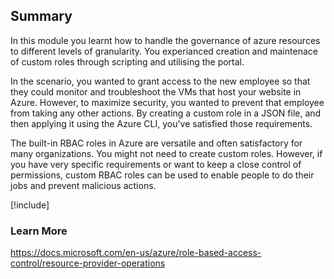 ## Summary
 
In this module you learnt how to handle the governance of azure resources to different levels of granularity. You experianced creation and maintenace of custom roles through scripting and utilising the portal.

In the scenario, you wanted to grant access to the new employee so that they could monitor and troubleshoot the VMs that host your website in Azure. However, to maximize security, you wanted to prevent that employee from taking any other actions. By creating a custom role in a JSON file, and then applying it using the Azure CLI, you've satisfied those requirements.

The built-in RBAC roles in Azure are versatile and often satisfactory for many organizations. You might not need to create custom roles. However, if you have very specific requirements or want to keep a close control of permissions, custom RBAC roles can be used to enable people to do their jobs and prevent malicious actions.

[!include[](../../../includes/azure-sandbox-cleanup.md)]

### Learn More

https://docs.microsoft.com/en-us/azure/role-based-access-control/resource-provider-operations